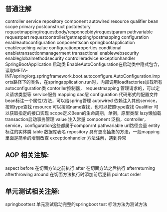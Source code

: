 ## 普通注解
controller
service
repository
component
autowired
resource
qualifier
bean
scope
primary
postconstruct
postdestory
requsetmapping/requestbody/responcebidy/requestparam
pathvariable
requestpart
requestcontroller/getmapping/postmapping
configuration
enableautoconfiguration
conponentscan
springbootapplication
enablecaching
value
configurationproperties
conditional
enabletransactionmanagerment
transactional
enablewebsecurity
enableglobalmethodsecurity
controlleradvice
exceptionhandler
SpringBootApplication 启动类
EnableAutoConfiguration在启动类中隐式包含，读取META-INF/spring/org.springframework.boot.autoconfigure.AutoConfiguration.imports路径下的类名，在springapplication.run时，内部调用loadfactories加载所有autoconfiguration类
contorller控制器，
requestmapping 管理请求的，可以定义请求类型等
service服务 
mapping dao层
configuration 代码形式的配置文件
bean标注一个属性/方法，可以给spring管理
autowired 依赖注入其他service，按照type查找
resource 可以按照name查找，也可以按照type查找
Qualifier 可以获取指定的接口实现
scope定义Bean的生命周期，单例，原型类型
lazy懒加载
transaction启动事务管理
value 注入常量
component 泛指，controller，service，configuration这些都属于componrnt
pathvariable url路径变量
entity 标注的实体类
table 数据库表名
repository 具有更高抽象的方法，一般mapping里面是简单的增删改查
exceptionhandler 方法注解，遇到异常
## AOP 相关注解:
aspect
before 在切面方法之前执行
after 在切面方法之后执行
afterreturning
afterthrowing
around 在切面方法执行时添加前后逻辑
pointcut
order
## 单元测试相关注解:
springboottest 单元测试启动完整的springboot
test 标注方法为测试方法
